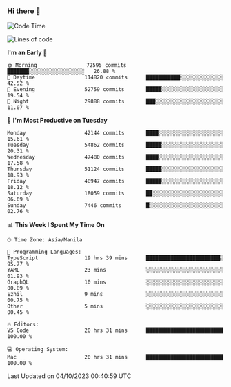 ### Hi there 👋

<!--START_SECTION:waka-->
![Code Time](http://img.shields.io/badge/Code%20Time-4%2C395%20hrs%2022%20mins-blue)

![Lines of code](https://img.shields.io/badge/From%20Hello%20World%20I%27ve%20Written-105.3%20million%20lines%20of%20code-blue)

**I'm an Early 🐤** 

```text
🌞 Morning                72595 commits       ███████░░░░░░░░░░░░░░░░░░   26.88 % 
🌆 Daytime                114820 commits      ███████████░░░░░░░░░░░░░░   42.52 % 
🌃 Evening                52759 commits       █████░░░░░░░░░░░░░░░░░░░░   19.54 % 
🌙 Night                  29888 commits       ███░░░░░░░░░░░░░░░░░░░░░░   11.07 % 
```
📅 **I'm Most Productive on Tuesday** 

```text
Monday                   42144 commits       ████░░░░░░░░░░░░░░░░░░░░░   15.61 % 
Tuesday                  54862 commits       █████░░░░░░░░░░░░░░░░░░░░   20.31 % 
Wednesday                47480 commits       ████░░░░░░░░░░░░░░░░░░░░░   17.58 % 
Thursday                 51124 commits       █████░░░░░░░░░░░░░░░░░░░░   18.93 % 
Friday                   48947 commits       █████░░░░░░░░░░░░░░░░░░░░   18.12 % 
Saturday                 18059 commits       ██░░░░░░░░░░░░░░░░░░░░░░░   06.69 % 
Sunday                   7446 commits        █░░░░░░░░░░░░░░░░░░░░░░░░   02.76 % 
```


📊 **This Week I Spent My Time On** 

```text
🕑︎ Time Zone: Asia/Manila

💬 Programming Languages: 
TypeScript               19 hrs 39 mins      ████████████████████████░   95.77 % 
YAML                     23 mins             ░░░░░░░░░░░░░░░░░░░░░░░░░   01.93 % 
GraphQL                  10 mins             ░░░░░░░░░░░░░░░░░░░░░░░░░   00.89 % 
Ezhil                    9 mins              ░░░░░░░░░░░░░░░░░░░░░░░░░   00.75 % 
Other                    5 mins              ░░░░░░░░░░░░░░░░░░░░░░░░░   00.45 % 

🔥 Editors: 
VS Code                  20 hrs 31 mins      █████████████████████████   100.00 % 

💻 Operating System: 
Mac                      20 hrs 31 mins      █████████████████████████   100.00 % 
```


 Last Updated on 04/10/2023 00:40:59 UTC
<!--END_SECTION:waka-->


<!--
**rad182/rad182** is a ✨ _special_ ✨ repository because its `README.md` (this file) appears on your GitHub profile.

Here are some ideas to get you started:

- 🔭 I’m currently working on ...
- 🌱 I’m currently learning ...
- 👯 I’m looking to collaborate on ...
- 🤔 I’m looking for help with ...
- 💬 Ask me about ...
- 📫 How to reach me: ...
- 😄 Pronouns: ...
- ⚡ Fun fact: ...
-->
